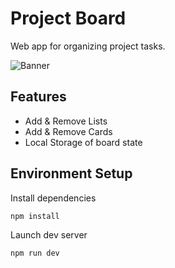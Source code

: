 # Project Board

Web app for organizing project tasks.

![Banner](https://raw.githubusercontent.com/PawanKolhe/project-board/main/screenshots/banner.png)

## Features
- Add & Remove Lists
- Add & Remove Cards
- Local Storage of board state

## Environment Setup

Install dependencies
```bash
npm install
```

Launch dev server
```bash
npm run dev
```
